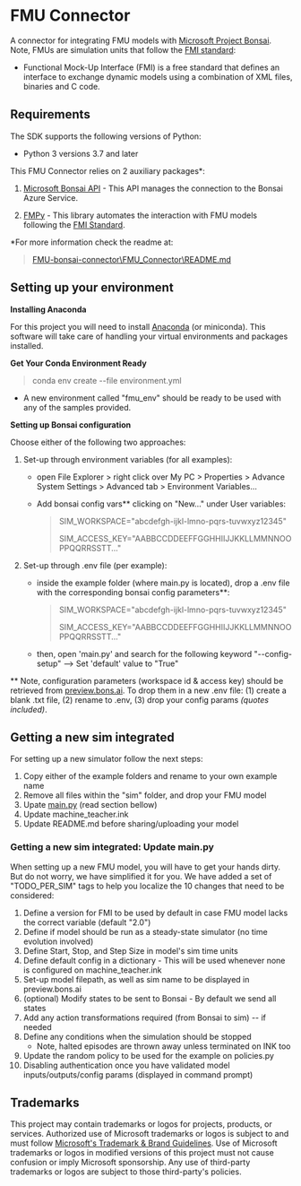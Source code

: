 # FMU Connector

A connector for integrating FMU models with [Microsoft Project Bonsai](https://azure.microsoft.com/en-us/services/project-bonsai/).
Note, FMUs are simulation units that follow the [FMI standard](https://fmi-standard.org/):

- Functional Mock-Up Interface (FMI) is a free standard that defines an interface to exchange dynamic models using a combination of XML files, binaries and C code.

## Requirements

The SDK supports the following versions of Python:

- Python 3 versions 3.7 and later

This FMU Connector relies on 2 auxiliary packages*:

1. [Microsoft Bonsai API](https://github.com/microsoft/microsoft-bonsai-api) - This API manages the connection to the Bonsai Azure Service.

2. [FMPy](https://github.com/CATIA-Systems/FMPy) - This library automates the interaction with FMU models following the [FMI Standard](https://fmi-standard.org/).

*For more information check the readme at:
> [FMU-bonsai-connector\FMU_Connector\README.md](FMU_Connector/README.md)

## Setting up your environment

**Installing Anaconda**

For this project you will need to install [Anaconda](https://www.anaconda.com/products/individual) (or miniconda).
This software will take care of handling your virtual environments and packages installed.

**Get Your Conda Environment Ready**

> conda env create --file environment.yml
- A new environment called "fmu_env" should be ready to be used with any of the samples provided.

**Setting up Bonsai configuration**

Choose either of the following two approaches:

1. Set-up through environment variables (for all examples):

    - open File Explorer > right click over My PC > Properties > Advance System Settings > Advanced tab > Environment Variables...
    - Add bonsai config vars** clicking on "New..." under User variables:
    
      > SIM_WORKSPACE="abcdefgh-ijkl-lmno-pqrs-tuvwxyz12345"
      >
      > SIM_ACCESS_KEY="AABBCCDDEEFFGGHHIIJJKKLLMMNNOOPPQQRRSSTT..."

2. Set-up through .env file (per example):

    - inside the example folder (where main.py is located), drop a .env file with the corresponding bonsai config parameters**:
    
      > SIM_WORKSPACE="abcdefgh-ijkl-lmno-pqrs-tuvwxyz12345"
      >
      > SIM_ACCESS_KEY="AABBCCDDEEFFGGHHIIJJKKLLMMNNOOPPQQRRSSTT..."

    - then, open 'main.py' and search for the following keyword "--config-setup"  -->  Set 'default' value to "True"

  ** Note, configuration parameters (workspace id & access key) should be retrieved from [preview.bons.ai](https://preview.bons.ai).
To drop them in a new .env file: (1) create a blank .txt file, (2) rename to .env, (3) drop your config params *(quotes included)*.

## Getting a new sim integrated

For setting up a new simulator follow the next steps:

1. Copy either of the example folders and rename to your own example name
2. Remove all files within the "sim" folder, and drop your FMU model
3. Upate [main.py](samples/fm_RSM_FMU_Pipeline/main.py) (read section bellow)
4. Update machine_teacher.ink
5. Update README.md before sharing/uploading your model

### Getting a new sim integrated: Update main.py

When setting up a new FMU model, you will have to get your hands dirty. But do not worry, we have simplified it for you.
We have added a set of "TODO_PER_SIM" tags to help you localize the 10 changes that need to be considered:

1. Define a version for FMI to be used by default in case FMU model lacks the correct variable (default "2.0")
2. Define if model should be run as a steady-state simulator (no time evolution involved)
3. Define Start, Stop, and Step Size in model's sim time units
4. Define default config in a dictionary - This will be used whenever none is configured on machine_teacher.ink
5. Set-up model filepath, as well as sim name to be displayed in preview.bons.ai
6. (optional) Modify states to be sent to Bonsai - By default we send all states
7. Add any action transformations required (from Bonsai to sim) -- if needed
8. Define any conditions when the simulation should be stopped
     - Note, halted episodes are thrown away unless terminated on INK too
9. Update the random policy to be used for the example on policies.py
10. Disabling authentication once you have validated model inputs/outputs/config params (displayed in command prompt)

## Trademarks

This project may contain trademarks or logos for projects, products, or services. Authorized use of Microsoft 
trademarks or logos is subject to and must follow 
[Microsoft's Trademark & Brand Guidelines](https://www.microsoft.com/en-us/legal/intellectualproperty/trademarks/usage/general).
Use of Microsoft trademarks or logos in modified versions of this project must not cause confusion or imply Microsoft sponsorship.
Any use of third-party trademarks or logos are subject to those third-party's policies.
